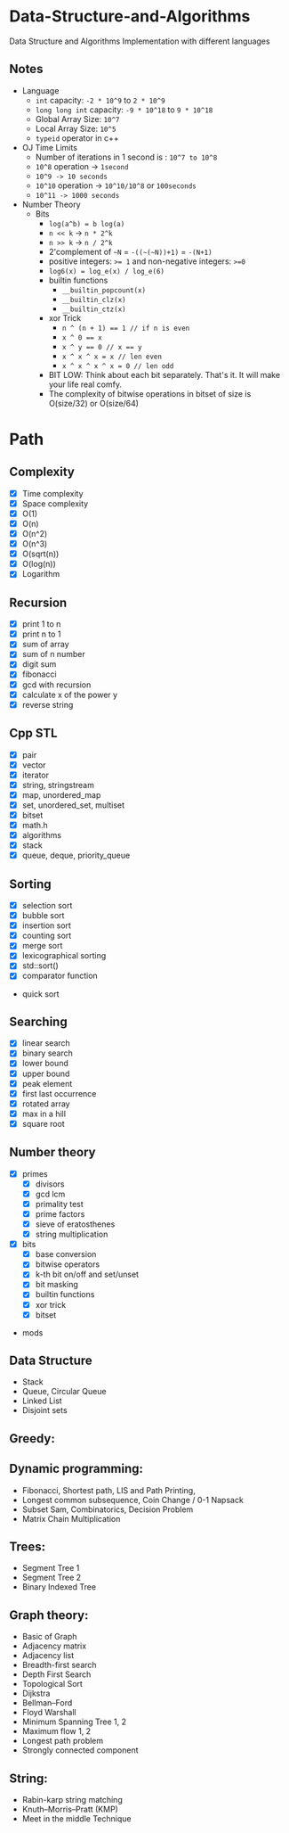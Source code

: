 # Data-Structure-and-Algorithms

Data Structure and Algorithms Implementation with different languages

<!-- ## Started CP: `12/05/2021` -->

## Notes

- Language
  - `int` capacity: `-2 * 10^9` to `2 * 10^9`
  - `long long int` capacity: `-9 * 10^18` to `9 * 10^18`
  - Global Array Size: `10^7`
  - Local Array Size: `10^5`
  - `typeid` operator in c++
- OJ Time Limits
  - Number of iterations in 1 second is : `10^7 to 10^8`
  - `10^8` operation -> `1second`
  - `10^9 -> 10 seconds`
  - `10^10` operation -> `10^10/10^8` or `100seconds`
  - `10^11 -> 1000 seconds`
- Number Theory
  - Bits
    - `log(a^b) = b log(a)`
    - `n << k` -> `n * 2^k`
    - `n >> k` -> `n / 2^k`
    - 2'complement of `~N` = `-((~(~N))+1)` = `-(N+1)`
    - positive integers: `>= 1` and non-negative integers: `>=0`
    - `log6(x) = log_e(x) / log_e(6)`
    - builtin functions
      - `__builtin_popcount(x)`
      - `__builtin_clz(x)`
      - `__builtin_ctz(x)`
    - xor Trick
      - `n ^ (n + 1) == 1 // if n is even`
      - `x ^ 0 == x`
      - `x ^ y == 0 // x == y`
      - `x ^ x ^ x = x // len even`
      - `x ^ x ^ x ^ x = 0 // len odd`
    - BIT LOW: Think about each bit separately. That's it. It will make your life real comfy.
    - The complexity of bitwise operations in bitset of size is O(size/32) or O(size/64)

# Path

## Complexity

- [x] Time complexity
- [x] Space complexity
- [x] O(1)
- [x] O(n)
- [x] O(n^2)
- [x] O(n^3)
- [x] O(sqrt(n))
- [x] O(log(n))
- [x] Logarithm

## Recursion

- [x] print 1 to n
- [x] print n to 1
- [x] sum of array
- [x] sum of n number
- [x] digit sum
- [x] fibonacci
- [x] gcd with recursion
- [x] calculate x of the power y
- [x] reverse string

## Cpp STL

- [x] pair
- [x] vector
- [x] iterator
- [x] string, stringstream
- [x] map, unordered_map
- [x] set, unordered_set, multiset
- [x] bitset
- [x] math.h
- [x] algorithms
- [x] stack
- [x] queue, deque, priority_queue

## Sorting

- [x] selection sort
- [x] bubble sort
- [x] insertion sort
- [x] counting sort
- [x] merge sort
- [x] lexicographical sorting
- [x] std::sort()
- [x] comparator function
- quick sort

## Searching

- [x] linear search
- [x] binary search
- [x] lower bound
- [x] upper bound
- [x] peak element
- [x] first last occurrence
- [x] rotated array
- [x] max in a hill
- [x] square root

## Number theory

- [x] primes
  - [x] divisors
  - [x] gcd lcm
  - [x] primality test
  - [x] prime factors
  - [x] sieve of eratosthenes
  - [x] string multiplication
- [x] bits
  - [x] base conversion
  - [x] bitwise operators
  - [x] k-th bit on/off and set/unset
  - [x] bit masking
  - [x] builtin functions
  - [x] xor trick
  - [x] bitset
- mods

## Data Structure

- Stack
- Queue, Circular Queue
- Linked List
- Disjoint sets

## Greedy:

## Dynamic programming:

- Fibonacci, Shortest path, LIS and Path Printing,
- Longest common subsequence, Coin Change / 0-1 Napsack
- Subset Sam, Combinatorics, Decision Problem
- Matrix Chain Multiplication

## Trees:

- Segment Tree 1
- Segment Tree 2
- Binary Indexed Tree

## Graph theory:

- Basic of Graph
- Adjacency matrix
- Adjacency list
- Breadth-first search
- Depth First Search
- Topological Sort
- Dijkstra
- Bellman–Ford
- Floyd Warshall
- Minimum Spanning Tree 1, 2
- Maximum flow 1, 2
- Longest path problem
- Strongly connected component

## String:

- Rabin-karp string matching
- Knuth–Morris–Pratt (KMP)
- Meet in the middle Technique
